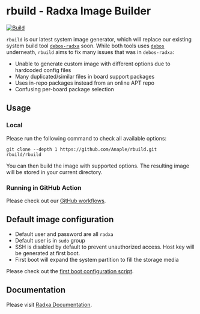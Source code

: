 # rbuild - Radxa Image Builder

[![Build](https://github.com/Anaple/rbuild/actions/workflows/build.yaml/badge.svg?branch=main)](https://github.com/Anaple/rbuild/actions/workflows/build.yaml)

`rbuild` is our latest system image generator, which will replace our existing system build tool [`debos-radxa`](https://github.com/radxa/debos-radxa) soon.
While both tools uses [`debos`](https://github.com/go-debos/debos) underneath, `rbuild` aims to fix many issues that was in `debos-radxa`:
* Unable to generate custom image with different options due to hardcoded config files
* Many duplicated/similar files in board support packages
* Uses in-repo packages instead from an online APT repo
* Confusing per-board package selection

## Usage

### Local 

Please run the following command to check all available options:
```
git clone --depth 1 https://github.com/Anaple/rbuild.git
rbuild/rbuild
```

You can then build the image with supported options. The resulting image will be stored in your current directory.

### Running in GitHub Action

Please check out our [GitHub workflows](https://github.com/Anaple/rbuild/tree/main/.github/workflows).

## Default image configuration

* Default user and password are all `radxa`
* Default user is in `sudo` group
* SSH is disabled by default to prevent unauthorized access. Host key will be generated at first boot.
* First boot will expand the system partition to fill the storage media

Please check out the [first boot configuration script](https://github.com/Anaple/rbuild/tree/main/common/overlays/common/config/before.txt).

## Documentation
Please visit [Radxa Documentation](https://radxa-doc.github.io/).